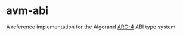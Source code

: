 # avm-abi

A reference implementation for the Algorand [ARC-4](https://arc.algorand.foundation/ARCs/arc-0004) ABI type system.
